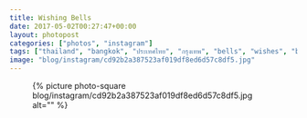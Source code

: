 ```yaml
---
title: Wishing Bells
date: 2017-05-02T00:27:47+00:00
layout: photopost
categories: ["photos", "instagram"]
tags: ["thailand", "bangkok", "ประเทศไทย", "กรุงเทพ", "bells", "wishes", "blackandwhite", "❤️", "templeofthedawn", "watarun", "วัดอรุณราชวรารามราชวรมหาวิหาร", "thonburi", "bangkokyai", "chaophraya", "latergram"]
image: "blog/instagram/cd92b2a387523af019df8ed6d57c8df5.jpg"
---
```


<figure class="photo photo--square">
  {% picture photo-square blog/instagram/cd92b2a387523af019df8ed6d57c8df5.jpg alt="" %}
</figure>


